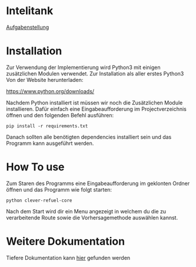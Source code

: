 # Intelitank

[Aufgabenstellung](intellitank.pdf)

# Installation

Zur Verwendung der Implementierung wird Python3 mit einigen zusätzlichen Modulen verwendet. Zur Installation als aller erstes Python3 Von der Website herunterladen:

https://www.python.org/downloads/

Nachdem Python installiert ist müssen wir noch die Zusätzlichen Module installieren. Dafür einfach eine Eingabeaufforderung im Projectverzeichnis öffnen und den folgenden Befehl ausführen:

`pip install -r requirements.txt`

Danach sollten alle benötigten dependencies installiert sein und das Programm kann ausgeführt werden.

# How To use

Zum Staren des Programms eine Eingabeaufforderung im geklonten Ordner öffnen und das Programm wie folgt starten:

`python clever-refuel-core`

Nach dem Start wird dir ein Menu angezeigt in welchem du die zu verarbeitende Route sowie die Vorhersagemethode auswählen kannst.


# Weitere Dokumentation
Tiefere Dokumentation kann [hier](doc/index.md) gefunden werden

